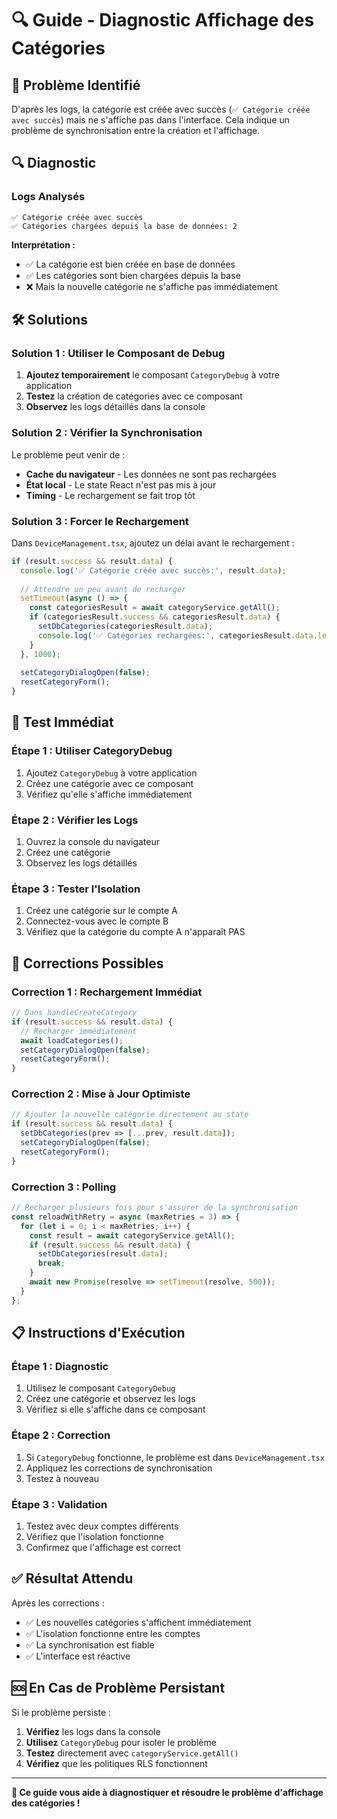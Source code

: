 # 🔍 Guide - Diagnostic Affichage des Catégories

## 🎯 **Problème Identifié**

D'après les logs, la catégorie est créée avec succès (`✅ Catégorie créée avec succès`) mais ne s'affiche pas dans l'interface. Cela indique un problème de synchronisation entre la création et l'affichage.

## 🔍 **Diagnostic**

### **Logs Analysés**
```
✅ Catégorie créée avec succès
✅ Catégories chargées depuis la base de données: 2
```

**Interprétation :**
- ✅ La catégorie est bien créée en base de données
- ✅ Les catégories sont bien chargées depuis la base
- ❌ Mais la nouvelle catégorie ne s'affiche pas immédiatement

## 🛠️ **Solutions**

### **Solution 1 : Utiliser le Composant de Debug**

1. **Ajoutez temporairement** le composant `CategoryDebug` à votre application
2. **Testez** la création de catégories avec ce composant
3. **Observez** les logs détaillés dans la console

### **Solution 2 : Vérifier la Synchronisation**

Le problème peut venir de :
- **Cache du navigateur** - Les données ne sont pas rechargées
- **État local** - Le state React n'est pas mis à jour
- **Timing** - Le rechargement se fait trop tôt

### **Solution 3 : Forcer le Rechargement**

Dans `DeviceManagement.tsx`, ajoutez un délai avant le rechargement :

```typescript
if (result.success && result.data) {
  console.log('✅ Catégorie créée avec succès:', result.data);
  
  // Attendre un peu avant de recharger
  setTimeout(async () => {
    const categoriesResult = await categoryService.getAll();
    if (categoriesResult.success && categoriesResult.data) {
      setDbCategories(categoriesResult.data);
      console.log('✅ Catégories rechargées:', categoriesResult.data.length);
    }
  }, 1000);
  
  setCategoryDialogOpen(false);
  resetCategoryForm();
}
```

## 🧪 **Test Immédiat**

### **Étape 1 : Utiliser CategoryDebug**
1. Ajoutez `CategoryDebug` à votre application
2. Créez une catégorie avec ce composant
3. Vérifiez qu'elle s'affiche immédiatement

### **Étape 2 : Vérifier les Logs**
1. Ouvrez la console du navigateur
2. Créez une catégorie
3. Observez les logs détaillés

### **Étape 3 : Tester l'Isolation**
1. Créez une catégorie sur le compte A
2. Connectez-vous avec le compte B
3. Vérifiez que la catégorie du compte A n'apparaît PAS

## 🔧 **Corrections Possibles**

### **Correction 1 : Rechargement Immédiat**
```typescript
// Dans handleCreateCategory
if (result.success && result.data) {
  // Recharger immédiatement
  await loadCategories();
  setCategoryDialogOpen(false);
  resetCategoryForm();
}
```

### **Correction 2 : Mise à Jour Optimiste**
```typescript
// Ajouter la nouvelle catégorie directement au state
if (result.success && result.data) {
  setDbCategories(prev => [...prev, result.data]);
  setCategoryDialogOpen(false);
  resetCategoryForm();
}
```

### **Correction 3 : Polling**
```typescript
// Recharger plusieurs fois pour s'assurer de la synchronisation
const reloadWithRetry = async (maxRetries = 3) => {
  for (let i = 0; i < maxRetries; i++) {
    const result = await categoryService.getAll();
    if (result.success && result.data) {
      setDbCategories(result.data);
      break;
    }
    await new Promise(resolve => setTimeout(resolve, 500));
  }
};
```

## 📋 **Instructions d'Exécution**

### **Étape 1 : Diagnostic**
1. Utilisez le composant `CategoryDebug`
2. Créez une catégorie et observez les logs
3. Vérifiez si elle s'affiche dans ce composant

### **Étape 2 : Correction**
1. Si `CategoryDebug` fonctionne, le problème est dans `DeviceManagement.tsx`
2. Appliquez les corrections de synchronisation
3. Testez à nouveau

### **Étape 3 : Validation**
1. Testez avec deux comptes différents
2. Vérifiez que l'isolation fonctionne
3. Confirmez que l'affichage est correct

## ✅ **Résultat Attendu**

Après les corrections :
- ✅ Les nouvelles catégories s'affichent immédiatement
- ✅ L'isolation fonctionne entre les comptes
- ✅ La synchronisation est fiable
- ✅ L'interface est réactive

## 🆘 **En Cas de Problème Persistant**

Si le problème persiste :
1. **Vérifiez** les logs dans la console
2. **Utilisez** `CategoryDebug` pour isoler le problème
3. **Testez** directement avec `categoryService.getAll()`
4. **Vérifiez** que les politiques RLS fonctionnent

---

**🎯 Ce guide vous aide à diagnostiquer et résoudre le problème d'affichage des catégories !**
